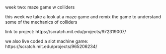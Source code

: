 <p>week two: maze game w colliders</p>
<p>this week we take a look at a maze game and remix the game to understand some of the mechanics of colliders</p>
<p>link to project: https://scratch.mit.edu/projects/972319007/</p>
<p>we also live coded a slot machine game: https://scratch.mit.edu/projects/965206234/</p>

